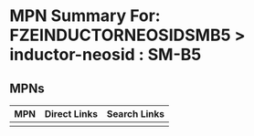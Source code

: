 



# MPN Summary For: FZEINDUCTORNEOSIDSMB5 > inductor-neosid : SM-B5

## MPNs
  

|MPN|Direct Links|Search Links|
| :--- | :--- | :--- |
||||
